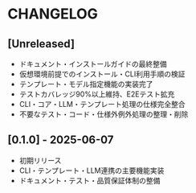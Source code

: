 # CHANGELOG

## [Unreleased]

- ドキュメント・インストールガイドの最終整備
- 仮想環境前提でのインストール・CLI利用手順の検証
- テンプレート・モデル指定機能の実装完了
- テストカバレッジ90%以上維持、E2Eテスト拡充
- CLI・コア・LLM・テンプレート処理の仕様完全整合
- 不要なテスト・コード・仕様外例外処理の整理・削除

## [0.1.0] - 2025-06-07

- 初期リリース
- CLI・テンプレート・LLM連携の主要機能実装
- ドキュメント・テスト・品質保証体制の整備
